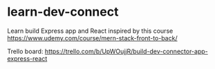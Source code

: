 # learn-dev-connect
Learn build Express app and React inspired by this course https://www.udemy.com/course/mern-stack-front-to-back/

Trello board: https://trello.com/b/UpWOujjR/build-dev-connector-app-express-react
